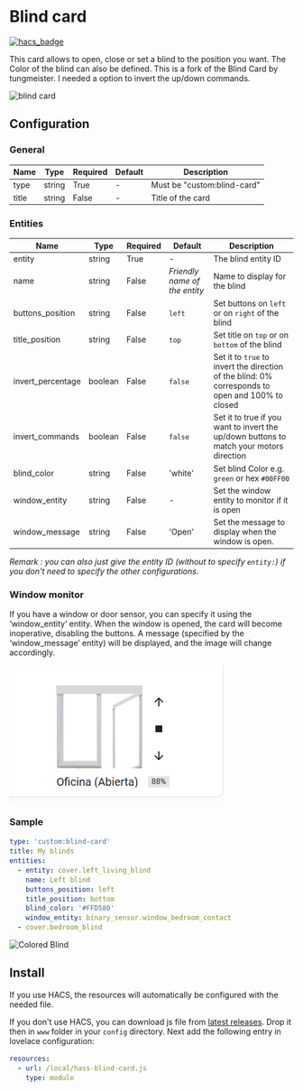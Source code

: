 # Blind card

[![hacs_badge](https://img.shields.io/badge/HACS-Default-orange.svg?style=for-the-badge)](https://github.com/custom-components/hacs)

This card allows to open, close or set a blind to the position you want. The Color of the blind can also be defined. 
This is a fork of the Blind Card by tungmeister. I needed a option to invert the up/down commands.

![blind card](https://raw.githubusercontent.com/tungmeister/hass-blind-card/master/images/blind-anim.gif)

## Configuration

### General

| Name | Type | Required | Default | Description
| ---- | ---- | -------- | ------- | -----------
| type | string | True | - | Must be "custom:blind-card"
| title | string | False | - | Title of the card

### Entities

| Name | Type | Required | Default | Description
| ---- | ---- | -------- | ------- | -----------
| entity | string | True | - | The blind entity ID
| name | string | False | _Friendly name of the entity_ | Name to display for the blind
| buttons_position | string | False | `left` | Set buttons on `left` or on `right` of the blind
| title_position | string | False | `top` | Set title on `top` or on `bottom` of the blind
| invert_percentage | boolean | False | `false` | Set it to `true` to invert the direction of the blind: 0% corresponds to open and 100% to closed
| invert_commands | boolean | False | `false` | Set it to true if you want to invert the up/down buttons to match your motors direction
| blind_color | string | False | 'white' | Set blind Color e.g. `green` or hex `#00FF00`
| window_entity | string | False | - | Set the window entity to monitor if it is open
| window_message | string | False | 'Open' | Set the message to display when the window is open.

_Remark : you can also just give the entity ID (without to specify `entity:`) if you don't need to specify the other configurations._


### Window monitor

If you have a window or door sensor, you can specify it using the ‘window_entity’ entity. When the window is opened, the card will become inoperative, disabling the buttons. A message (specified by the ‘window_message’ entity) will be displayed, and the image will change accordingly.

![Open sensor](https://raw.githubusercontent.com/cesarblancg/hass-blind-card/master/images/window_opened.png)
### Sample

```yaml
type: 'custom:blind-card'
title: My blinds
entities:
  - entity: cover.left_living_blind
    name: Left blind
    buttons_position: left
    title_position: bottom
    blind_color: '#FFD580'
    window_entity: binary_sensor.window_bedroom_contact
  - cover.bedroom_blind
```
![Colored Blind](https://raw.githubusercontent.com/tungmeister/hass-blind-card/master/images/colored.png)


## Install

If you use HACS, the resources will automatically be configured with the needed file.

If you don't use HACS, you can download js file from [latest releases](https://github.com/tungmeister/hass-blind-card/releases/). Drop it then in `www` folder in your `config` directory. Next add the following entry in lovelace configuration:

```yaml
resources:
  - url: /local/hass-blind-card.js
    type: module
```
